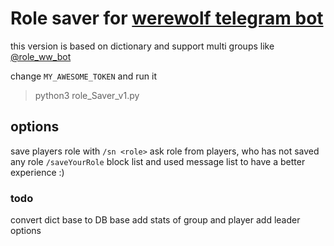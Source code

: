 # Role saver for [werewolf telegram bot](https://github.com/GreyWolfDev/Werewolf)

this version is based on dictionary and support multi groups like [@role_ww_bot](http://t.me/role_ww_bot)

change `MY_AWESOME_TOKEN` and run it
>python3 role_Saver_v1.py

## options

save players role with `/sn <role>`
ask role from players, who has not saved any role `/saveYourRole`
block list and used message list to have a better experience :)

### todo

convert dict base to DB base add stats of group and player add leader options 